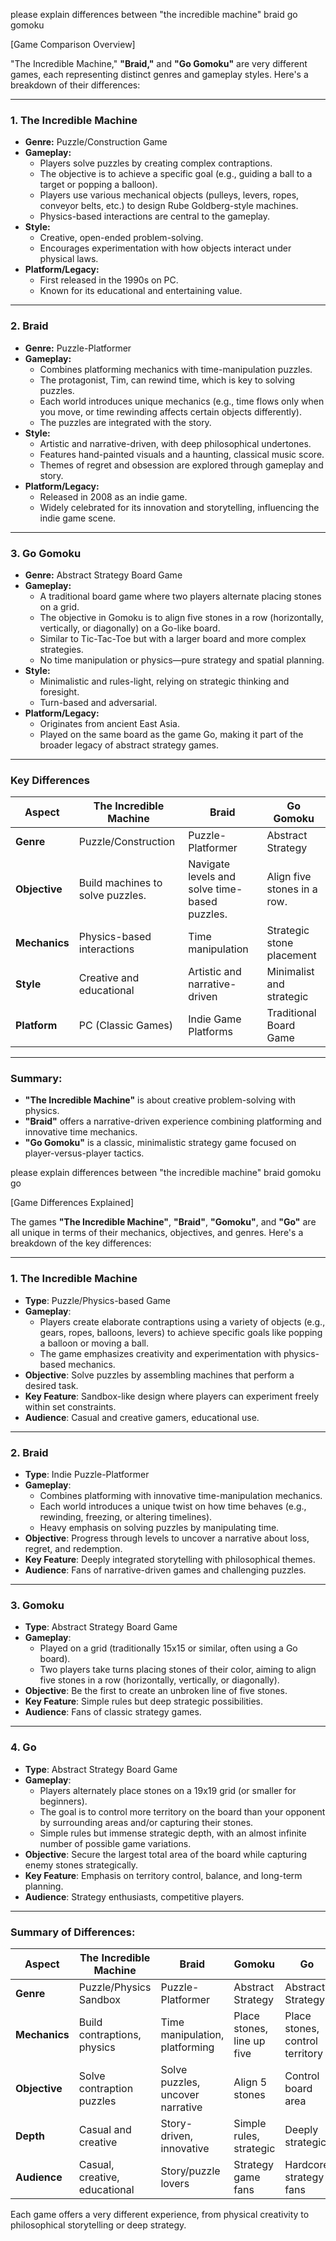please explain differences between "the incredible machine" braid go gomoku

[Game Comparison Overview]

"The Incredible Machine," **"Braid,"** and **"Go Gomoku"** are very different games, each representing distinct genres and gameplay styles. Here's a breakdown of their differences:

---

### 1. **The Incredible Machine**
- **Genre:** Puzzle/Construction Game
- **Gameplay:**
  - Players solve puzzles by creating complex contraptions.
  - The objective is to achieve a specific goal (e.g., guiding a ball to a target or popping a balloon).
  - Players use various mechanical objects (pulleys, levers, ropes, conveyor belts, etc.) to design Rube Goldberg-style machines.
  - Physics-based interactions are central to the gameplay.
- **Style:**
  - Creative, open-ended problem-solving.
  - Encourages experimentation with how objects interact under physical laws.
- **Platform/Legacy:**
  - First released in the 1990s on PC.
  - Known for its educational and entertaining value.

---

### 2. **Braid**
- **Genre:** Puzzle-Platformer
- **Gameplay:**
  - Combines platforming mechanics with time-manipulation puzzles.
  - The protagonist, Tim, can rewind time, which is key to solving puzzles.
  - Each world introduces unique mechanics (e.g., time flows only when you move, or time rewinding affects certain objects differently).
  - The puzzles are integrated with the story.
- **Style:**
  - Artistic and narrative-driven, with deep philosophical undertones.
  - Features hand-painted visuals and a haunting, classical music score.
  - Themes of regret and obsession are explored through gameplay and story.
- **Platform/Legacy:**
  - Released in 2008 as an indie game.
  - Widely celebrated for its innovation and storytelling, influencing the indie game scene.

---

### 3. **Go Gomoku**
- **Genre:** Abstract Strategy Board Game
- **Gameplay:**
  - A traditional board game where two players alternate placing stones on a grid.
  - The objective in Gomoku is to align five stones in a row (horizontally, vertically, or diagonally) on a Go-like board.
  - Similar to Tic-Tac-Toe but with a larger board and more complex strategies.
  - No time manipulation or physics—pure strategy and spatial planning.
- **Style:**
  - Minimalistic and rules-light, relying on strategic thinking and foresight.
  - Turn-based and adversarial.
- **Platform/Legacy:**
  - Originates from ancient East Asia.
  - Played on the same board as the game Go, making it part of the broader legacy of abstract strategy games.

---

### Key Differences
| **Aspect**               | **The Incredible Machine**   | **Braid**                  | **Go Gomoku**             |
|---------------------------|------------------------------|----------------------------|---------------------------|
| **Genre**                | Puzzle/Construction          | Puzzle-Platformer          | Abstract Strategy         |
| **Objective**            | Build machines to solve puzzles. | Navigate levels and solve time-based puzzles. | Align five stones in a row. |
| **Mechanics**            | Physics-based interactions   | Time manipulation          | Strategic stone placement |
| **Style**                | Creative and educational     | Artistic and narrative-driven | Minimalist and strategic |
| **Platform**             | PC (Classic Games)           | Indie Game Platforms       | Traditional Board Game    |

---

### Summary:
- **"The Incredible Machine"** is about creative problem-solving with physics.
- **"Braid"** offers a narrative-driven experience combining platforming and innovative time mechanics.
- **"Go Gomoku"** is a classic, minimalistic strategy game focused on player-versus-player tactics.


please explain differences between "the incredible machine" braid gomoku go

[Game Differences Explained]

The games **"The Incredible Machine"**, **"Braid"**, **"Gomoku"**, and **"Go"** are all unique in terms of their mechanics, objectives, and genres. Here's a breakdown of the key differences:

---

### 1. **The Incredible Machine**
   - **Type**: Puzzle/Physics-based Game
   - **Gameplay**:
     - Players create elaborate contraptions using a variety of objects (e.g., gears, ropes, balloons, levers) to achieve specific goals like popping a balloon or moving a ball.
     - The game emphasizes creativity and experimentation with physics-based mechanics.
   - **Objective**: Solve puzzles by assembling machines that perform a desired task.
   - **Key Feature**: Sandbox-like design where players can experiment freely within set constraints.
   - **Audience**: Casual and creative gamers, educational use.

---

### 2. **Braid**
   - **Type**: Indie Puzzle-Platformer
   - **Gameplay**:
     - Combines platforming with innovative time-manipulation mechanics.
     - Each world introduces a unique twist on how time behaves (e.g., rewinding, freezing, or altering timelines).
     - Heavy emphasis on solving puzzles by manipulating time.
   - **Objective**: Progress through levels to uncover a narrative about loss, regret, and redemption.
   - **Key Feature**: Deeply integrated storytelling with philosophical themes.
   - **Audience**: Fans of narrative-driven games and challenging puzzles.

---

### 3. **Gomoku**
   - **Type**: Abstract Strategy Board Game
   - **Gameplay**:
     - Played on a grid (traditionally 15x15 or similar, often using a Go board).
     - Two players take turns placing stones of their color, aiming to align five stones in a row (horizontally, vertically, or diagonally).
   - **Objective**: Be the first to create an unbroken line of five stones.
   - **Key Feature**: Simple rules but deep strategic possibilities.
   - **Audience**: Fans of classic strategy games.

---

### 4. **Go**
   - **Type**: Abstract Strategy Board Game
   - **Gameplay**:
     - Players alternately place stones on a 19x19 grid (or smaller for beginners).
     - The goal is to control more territory on the board than your opponent by surrounding areas and/or capturing their stones.
     - Simple rules but immense strategic depth, with an almost infinite number of possible game variations.
   - **Objective**: Secure the largest total area of the board while capturing enemy stones strategically.
   - **Key Feature**: Emphasis on territory control, balance, and long-term planning.
   - **Audience**: Strategy enthusiasts, competitive players.

---

### Summary of Differences:
| Aspect               | The Incredible Machine         | Braid                      | Gomoku               | Go                   |
|----------------------|--------------------------------|---------------------------|----------------------|----------------------|
| **Genre**            | Puzzle/Physics Sandbox        | Puzzle-Platformer          | Abstract Strategy    | Abstract Strategy    |
| **Mechanics**        | Build contraptions, physics   | Time manipulation, platforming | Place stones, line up five | Place stones, control territory |
| **Objective**        | Solve contraption puzzles     | Solve puzzles, uncover narrative | Align 5 stones      | Control board area   |
| **Depth**            | Casual and creative           | Story-driven, innovative   | Simple rules, strategic | Deeply strategic     |
| **Audience**         | Casual, creative, educational | Story/puzzle lovers        | Strategy game fans   | Hardcore strategy fans |

Each game offers a very different experience, from physical creativity to philosophical storytelling or deep strategy.
